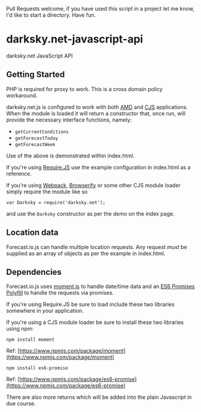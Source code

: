 Pull Requests welcome, if you have used this script in a project let me know, I'd like to start a directory. Have fun. 

darksky.net-javascript-api
==========================

darksky.net JavaScript API

## Getting Started
PHP is required for proxy to work. This is a cross domain policy workaround.

darksky.net.js is configured to work with both [AMD](https://en.wikipedia.org/wiki/Asynchronous_module_definition) and [CJS](https://en.wikipedia.org/wiki/CommonJS) applications. When the module is loaded it will return a constructor that, once run, will provide the necessary interface functions, namely:

* `getCurrentConditions`
* `getForecastToday`
* `getForecastWeek`

Use of the above is demonstrated within index.html. 

If you're using [Require.JS](http://requirejs.org/) use the example configuration in index.html as a reference. 

If you're using [Webpack](http://webpack.github.io/), [Browserify](http://browserify.org/) or some other CJS module loader simply require the module like so

`var Darksky = require('darksky.net');`

and use the `Darksky` constructor as per the demo on the index page.

## Location data

Forecast.io.js can handle multiple location requests. Any request _must_ be supplied as an array of objects as per the example in index.html. 

## Dependencies

Forecast.io.js uses [moment.js](http://momentjs.com/) to handle date/time data and an [ES6 Promises Polyfill](https://github.com/jakearchibald/es6-promise) to handle the requests via promises.

If you're using Require.JS be sure to load include these two libraries somewhere in your application.

If you're using a CJS module loader be sure to install these two libraries using npm:

`npm install moment`

Ref: [https://www.npmjs.com/package/moment](https://www.npmjs.com/package/moment)

`npm install es6-promise`

Ref: [https://www.npmjs.com/package/es6-promise](https://www.npmjs.com/package/es6-promise)
    
There are also more returns which will be added into the plain Javascript in due course. 
